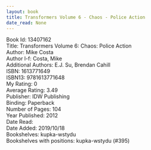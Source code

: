 ```yaml
---
layout: book
title: Transformers Volume 6 - Chaos - Police Action
date_read: None
---
```


Book Id: 13407162<br />
Title: Transformers Volume 6: Chaos: Police Action<br />
Author: Mike Costa<br />
Author l-f: Costa, Mike<br />
Additional Authors: E.J. Su, Brendan Cahill<br />
ISBN: 1613771649<br />
ISBN13: 9781613771648<br />
My Rating: 0<br />
Average Rating: 3.49<br />
Publisher: IDW Publishing<br />
Binding: Paperback<br />
Number of Pages: 104<br />
Year Published: 2012<br />
Date Read: <br />
Date Added: 2019/10/18<br />
Bookshelves: kupka-wstydu<br />
Bookshelves with positions: kupka-wstydu (#395)<br />

